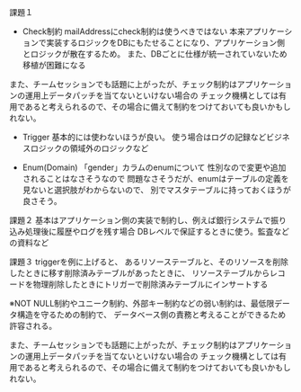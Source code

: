課題１
- Check制約
mailAddressにcheck制約は使うべきではない
本来アプリケーションで実装するロジックをDBにもたせることになり、アプリケーション側とロジックが散在するため。
また、DBごとに仕様が統一されていないため移植が困難になる

また、チームセッションでも話題に上がったが、チェック制約はアプリケーションの運用上データパッチを当てないといけない場合の
チェック機構としては有用であると考えられるので、その場合に備えて制約をつけておいても良いかもしれない。

- Trigger
基本的には使わないほうが良い。
使う場合はログの記録などビジネスロジックの領域外のロジックなど

- Enum(Domain)
「gender」カラムのenumについて
性別なので変更や追加されることはなさそうなので
問題なさそうだが、enumはテーブルの定義を見ないと選択肢がわからないので、
別でマスタテーブルに持っておくほうが良さそう。

課題２
基本はアプリケーション側の実装で制約し、例えば銀行システムで振り込み処理後に履歴やログを残す場合
DBレベルで保証するときに使う。監査などの資料など

課題３
triggerを例に上げると、
あるリソーステーブルと、そのリソースを削除したときに移す削除済みテーブルがあったときに、
リソーステーブルからレコードを物理削除したときにトリガーで削除済みテーブルにインサートする

※NOT NULL制約やユニーク制約、外部キー制約などの弱い制約は、最低限データ構造を守るための制約で、
データベース側の責務と考えることができるため許容される。


また、チームセッションでも話題に上がったが、チェック制約はアプリケーションの運用上データパッチを当てないといけない場合の
チェック機構としては有用であると考えられるので、その場合に備えて制約をつけておいても良いかもしれない。

